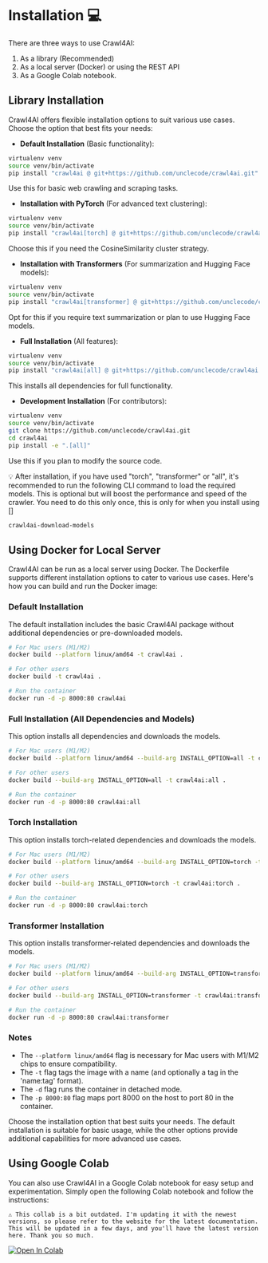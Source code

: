 # Installation 💻

There are three ways to use Crawl4AI:

1. As a library (Recommended)
2. As a local server (Docker) or using the REST API
3. As a Google Colab notebook.    

## Library Installation

Crawl4AI offers flexible installation options to suit various use cases. Choose the option that best fits your needs:

- **Default Installation** (Basic functionality):
```bash
virtualenv venv
source venv/bin/activate
pip install "crawl4ai @ git+https://github.com/unclecode/crawl4ai.git"
```
Use this for basic web crawling and scraping tasks.

- **Installation with PyTorch** (For advanced text clustering):
```bash
virtualenv venv
source venv/bin/activate
pip install "crawl4ai[torch] @ git+https://github.com/unclecode/crawl4ai.git"
```
Choose this if you need the CosineSimilarity cluster strategy.

- **Installation with Transformers** (For summarization and Hugging Face models):
```bash
virtualenv venv
source venv/bin/activate
pip install "crawl4ai[transformer] @ git+https://github.com/unclecode/crawl4ai.git"
```
Opt for this if you require text summarization or plan to use Hugging Face models.

- **Full Installation** (All features):
```bash
virtualenv venv
source venv/bin/activate
pip install "crawl4ai[all] @ git+https://github.com/unclecode/crawl4ai.git"
```
This installs all dependencies for full functionality.

- **Development Installation** (For contributors):
```bash
virtualenv venv
source venv/bin/activate
git clone https://github.com/unclecode/crawl4ai.git
cd crawl4ai
pip install -e ".[all]"
```
Use this if you plan to modify the source code.

💡 After installation, if you have used "torch", "transformer" or "all", it's recommended to run the following CLI command to load the required models. This is optional but will boost the performance and speed of the crawler. You need to do this only once, this is only for when you install using []
```bash
crawl4ai-download-models
```

## Using Docker for Local Server

Crawl4AI can be run as a local server using Docker. The Dockerfile supports different installation options to cater to various use cases. Here's how you can build and run the Docker image:

### Default Installation

The default installation includes the basic Crawl4AI package without additional dependencies or pre-downloaded models.

```bash
# For Mac users (M1/M2)
docker build --platform linux/amd64 -t crawl4ai .

# For other users
docker build -t crawl4ai .

# Run the container
docker run -d -p 8000:80 crawl4ai
```

### Full Installation (All Dependencies and Models)

This option installs all dependencies and downloads the models.

```bash
# For Mac users (M1/M2)
docker build --platform linux/amd64 --build-arg INSTALL_OPTION=all -t crawl4ai:all .

# For other users
docker build --build-arg INSTALL_OPTION=all -t crawl4ai:all .

# Run the container
docker run -d -p 8000:80 crawl4ai:all
```

### Torch Installation

This option installs torch-related dependencies and downloads the models.

```bash
# For Mac users (M1/M2)
docker build --platform linux/amd64 --build-arg INSTALL_OPTION=torch -t crawl4ai:torch .

# For other users
docker build --build-arg INSTALL_OPTION=torch -t crawl4ai:torch .

# Run the container
docker run -d -p 8000:80 crawl4ai:torch
```

### Transformer Installation

This option installs transformer-related dependencies and downloads the models.

```bash
# For Mac users (M1/M2)
docker build --platform linux/amd64 --build-arg INSTALL_OPTION=transformer -t crawl4ai:transformer .

# For other users
docker build --build-arg INSTALL_OPTION=transformer -t crawl4ai:transformer .

# Run the container
docker run -d -p 8000:80 crawl4ai:transformer
```

### Notes

- The `--platform linux/amd64` flag is necessary for Mac users with M1/M2 chips to ensure compatibility.
- The `-t` flag tags the image with a name (and optionally a tag in the 'name:tag' format).
- The `-d` flag runs the container in detached mode.
- The `-p 8000:80` flag maps port 8000 on the host to port 80 in the container.

Choose the installation option that best suits your needs. The default installation is suitable for basic usage, while the other options provide additional capabilities for more advanced use cases.

## Using Google Colab


You can also use Crawl4AI in a Google Colab notebook for easy setup and experimentation. Simply open the following Colab notebook and follow the instructions: 

    ⚠️ This collab is a bit outdated. I'm updating it with the newest versions, so please refer to the website for the latest documentation. This will be updated in a few days, and you'll have the latest version here. Thank you so much.

[![Open In Colab](https://colab.research.google.com/assets/colab-badge.svg)](https://colab.research.google.com/drive/1wz8u30rvbq6Scodye9AGCw8Qg_Z8QGsk)
